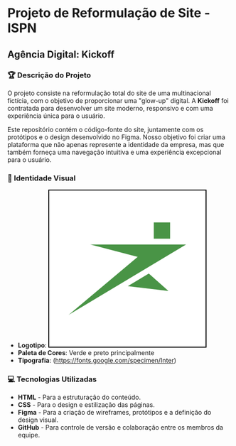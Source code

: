 # Projeto de Reformulação de Site - ISPN
## Agência Digital: **Kickoff**

### 🏆 Descrição do Projeto
O projeto consiste na reformulação total do site de uma multinacional fictícia, com o objetivo de proporcionar uma "glow-up" digital. A **Kickoff** foi contratada para desenvolver um site moderno, responsivo e com uma experiência única para o usuário.

Este repositório contém o código-fonte do site, juntamente com os protótipos e o design desenvolvido no Figma. Nosso objetivo foi criar uma plataforma que não apenas represente a identidade da empresa, mas que também forneça uma navegação intuitiva e uma experiência excepcional para o usuário.

### 🎨 Identidade Visual
- **Logotipo**: <img src="/img/unnamed.png" alt="Static GitHub">
- **Paleta de Cores**: Verde e preto principalmente
- **Tipografia**: (https://fonts.google.com/specimen/Inter)

### 💻 Tecnologias Utilizadas
- **HTML** - Para a estruturação do conteúdo.
- **CSS** - Para o design e estilização das páginas.
- **Figma** - Para a criação de wireframes, protótipos e a definição do design visual.
- **GitHub** - Para controle de versão e colaboração entre os membros da equipe.
